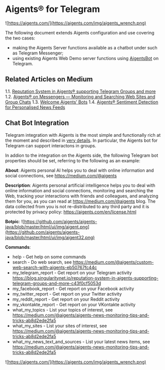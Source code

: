 # Aigents® for Telegram

![https://aigents.com/](https://aigents.com/img/aigents_wrench.png)

The following document extends Aigents configuration and use covering the two cases:
- making the Aigents Server functions available as a chatbot under such as Telegram Messenger;
- using existing Aigents Web Demo server functions using [AigentsBot](https://web.telegram.org/#/im?p=@AigentsBot) on Telegram.
 
## Related Articles on Medium

1.1. [Reputation System in Aigents® supporting Telegram Groups and more](https://blog.singularitynet.io/reputation-system-in-aigents-supporting-telegram-groups-and-more-c43f0cf5053d)
1.2. [Aigents® on Messengers — Monitoring and Searching Web Sites and Group Chats](https://medium.com/@aigents/aigents-on-messengers-monitoring-and-searching-web-sites-and-group-chats-f5d585e0355e)
1.3. [Welcome Aigents’ Bots](https://medium.com/@aigents/welcome-aigents-bots-d6682968f486)
1.4. [Aigents® Sentiment Detection for Personalised News Feeds](https://blog.singularitynet.io/aigents-sentiment-detection-personal-and-social-relevant-news-be989d73b381)

## Chat Bot Integration

Telegram integration with Aigents is the most simple and functionally rich at the moment and described in [very details]((https://blog.singularitynet.io/reputation-system-in-aigents-supporting-telegram-groups-and-more-c43f0cf5053d)). In particular, the Aigents bot for Telegram can support interactons in groups.    

In addion to the integration on the Aigents side, the following Telegram bot properties should be set, referring to the following as an example:

**About**:
Aigents personal AI helps you to deal with online information and social connections, see https://medium.com/@aigents

**Description**: 
Aigents personal artificial intelligence helps you to deal with online information and social connections, monitoring and searching the Web, tracking your interactions with friends and colleagues, and analyzing them for you, as you can read at https://medium.com/@aigents blog. The data collected from you is not re-distributed to any third party and it is protected by privacy policy: https://aigents.com/en/license.html

**Botpic**: ![https://github.com/aigents/aigents-java/blob/master/html/ui/img/aigent.png](https://github.com/aigents/aigents-java/blob/master/html/ui/img/aigent32.png)

**Commands**:
- help - Get help on some commands 
- search - Do web search, see https://medium.com/@aigents/custom-web-search-with-aigents-eb50767fc44c
- my_telegram_report - Get report on your Telegram activity https://blog.singularitynet.io/reputation-system-in-aigents-supporting-telegram-groups-and-more-c43f0cf5053d 
- my_facebook_report - Get report on your Facebook activity
- my_twitter_report - Get report on your Twitter activity
- my_reddit_report - Get report on your Reddit activity
- my_vkontakte_report - Get report on your VKontakte activity
- what_my_topics - List your topics of interest, see https://medium.com/@aigents/aigents-news-monitoring-tips-and-tricks-ab8d2ede2fa5
- what_my_sites - List your sites of interest, see https://medium.com/@aigents/aigents-news-monitoring-tips-and-tricks-ab8d2ede2fa5
- what_my_news_text_and_sources - List your latest news items, see https://medium.com/@aigents/aigents-news-monitoring-tips-and-tricks-ab8d2ede2fa5

![https://aigents.com/](https://aigents.com/img/aigents_wrench.png)